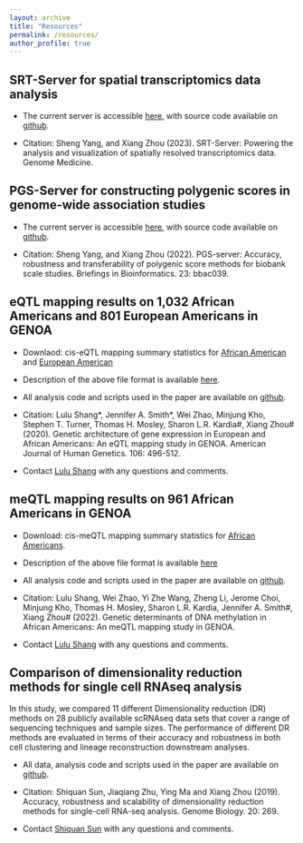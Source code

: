 ```yaml
---
layout: archive
title: "Resources"
permalink: /resources/
author_profile: true
---
```



## SRT-Server for spatial transcriptomics data analysis

* The current server is accessible <a href="https://spatialtranscriptomicsanalysis.com">here</a>, with source code available on <a href="https://github.com/biostat0903/SRT-Server">github</a>.

* Citation: Sheng Yang, and Xiang Zhou (2023). SRT-Server: Powering the analysis and visualization of spatially resolved transcriptomics data. Genome Medicine.


## PGS-Server for constructing polygenic scores in genome-wide association studies

* The current server is accessible <a href="https://pgs-server.com">here</a>, with source code available on <a href="https://github.com/biostat0903/PGS-Server">github</a>.

* Citation: Sheng Yang, and Xiang Zhou (2022). PGS-server: Accuracy, robustness and transferability of polygenic score methods for biobank scale studies. Briefings in Bioinformatics. 23: bbac039. 


## eQTL mapping results on 1,032 African Americans and 801 European Americans in GENOA

* Downlaod: cis-eQTL mapping summary statistics for <a href="http://www.xzlab.org/data/AA_summary_statistics.txt.gz">African American</a> and <a href="http://www.xzlab.org/data/EA_summary_statistics.txt.gz">European American</a>

* Description of the above file format is available <a href="GENOA_eQTL_README.txt">here</a>.

* All analysis code and scripts used in the paper are available on <a href="https://github.com/shangll123/GENOA_eQTL">github</a>.

* Citation: Lulu Shang\*, Jennifer A. Smith\*, Wei Zhao, Minjung Kho, Stephen T. Turner, Thomas H. Mosley, Sharon L.R. Kardia#, Xiang Zhou# (2020). Genetic architecture of gene expression in European and African Americans: An eQTL mapping study in GENOA. American Journal of Human Genetics. 106: 496-512.

* Contact <a href="mailto:shanglu@umich.edu">Lulu Shang</a> with any questions and comments.


## meQTL mapping results on 961 African Americans in GENOA

* Download: cis-meQTL mapping summary statistics for <a href="http://www.xzlab.org/data/GENOA_meQTL_summary_stat_allchr.zip">African Americans</a>.

* Description of the above file format is available <a href="GENOA_meQTL_README.txt">here</a>

* All analysis code and scripts used in the paper are available on <a href="https://github.com/shangll123/GENOA_meQTL">github</a>.

* Citation: Lulu Shang, Wei Zhao, Yi Zhe Wang, Zheng Li, Jerome Choi, Minjung Kho, Thomas H. Mosley, Sharon L.R. Kardia, Jennifer A. Smith#, Xiang Zhou# (2022). Genetic determinants of DNA methylation in African Americans: An meQTL mapping study in GENOA. 

* Contact <a href="mailto:shanglu@umich.edu">Lulu Shang</a> with any questions and comments.


## Comparison of dimensionality reduction methods for single cell RNAseq analysis

In this study, we compared 11 different Dimensionality reduction (DR) methods on 28 publicly available scRNAseq data sets that cover a range of sequencing techniques and sample sizes. The performance of different DR methods are evaluated in terms of their accuracy and robustness in both cell clustering and lineage reconstruction downstream analyses.

* All data, analysis code and scripts used in the paper are available on <a href="https://github.com/xzhoulab/DRComparison">github</a>.

* Citation: Shiquan Sun, Jiaqiang Zhu, Ying Ma and Xiang Zhou (2019). Accuracy, robustness and scalability of dimensionality reduction methods for single-cell RNA-seq analysis. Genome Biology. 20: 269.

* Contact <a href="mailto:sqsunsph@xjtu.edu.cn">Shiquan Sun</a> with any questions and comments.